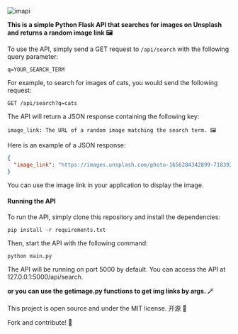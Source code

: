 ![imapi](images/imapi.png)

**This is a simple Python Flask API that searches for images on Unsplash and returns a random image link 🖼️**

To use the API, simply send a GET request to `/api/search` with the following query parameter:

```
q=YOUR_SEARCH_TERM
```

For example, to search for images of cats, you would send the following request:

```
GET /api/search?q=cats
```

The API will return a JSON response containing the following key:

```
image_link: The URL of a random image matching the search term. 🖼️
```

Here is an example of a JSON response:

```json
{
  "image_link": "https://images.unsplash.com/photo-1656284342899-718392126c49?ixlib=rb-1.2.1&ixid=MnwxMjA3fDB8MHxwaG90by1wYWdlfHx8fGVufDB8fHx8&auto=format&fit=crop&w=500&q=60"
}
```

You can use the image link in your application to display the image.

#### Running the API

To run the API, simply clone this repository and install the dependencies:

```
pip install -r requirements.txt
```

Then, start the API with the following command:

```
python main.py
```

The API will be running on port 5000 by default. You can access the API at 127.0.0.1:5000/api/search.

**or you can use the getimage.py functions to get img links by args. 🪄**

This project is open source and under the MIT license. 开源 👐

Fork and contribute! 🤝
